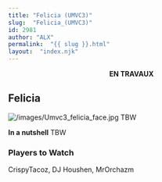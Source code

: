 ```yaml
---
title: "Felicia (UMVC3)"
slug:  "Felicia_(UMVC3)"
id: 2981
author: "ALX"
permalink:  "{{ slug }}.html"
layout:  "index.njk"
---
```


<center>

**EN TRAVAUX**

</center>

## Felicia

![](/images/Umvc3_felicia_face.jpg‎ "/images/Umvc3_felicia_face.jpg‎") TBW

**In a nutshell** TBW

### Players to Watch

CrispyTacoz, DJ Houshen, MrOrchazm
